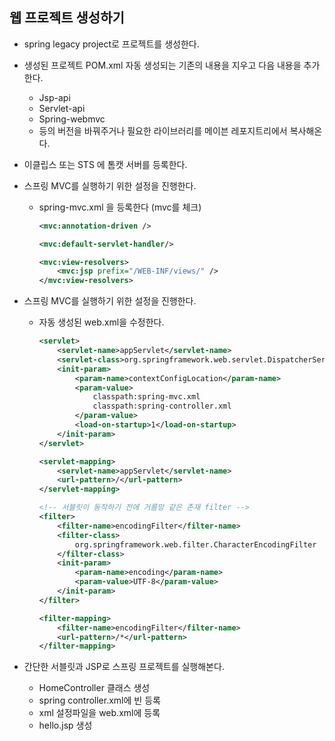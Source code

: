 ## 웹 프로젝트 생성하기
* spring legacy project로 프로젝트를 생성한다.

* 생성된 프로젝트 POM.xml 자동 생성되는 기존의 내용을 지우고 다음 내용을 추가한다.
  - Jsp-api
  - Servlet-api
  - Spring-webmvc
  - 등의 버전을 바꿔주거나 필요한 라이브러리를 메이븐 레포지트리에서 복사해온다.

* 이클립스 또는 STS 에 톰캣 서버를 등록한다.

* 스프링 MVC를 실행하기 위한 설정을 진행한다.
  - spring-mvc.xml 을 등록한다 (mvc를 체크)
    ```xml
    <mvc:annotation-driven />
	
	<mvc:default-servlet-handler/>
	
	<mvc:view-resolvers>
		<mvc:jsp prefix="/WEB-INF/views/" />
	</mvc:view-resolvers>
    ```

* 스프링 MVC를 실행하기 위한 설정을 진행한다.
  - 자동 생성된 web.xml을 수정한다.
    ```xml
    <servlet>
 		<servlet-name>appServlet</servlet-name>
 		<servlet-class>org.springframework.web.servlet.DispatcherServlet</servlet-class>
 		<init-param>
			<param-name>contextConfigLocation</param-name>
			<param-value>
				classpath:spring-mvc.xml
				classpath:spring-controller.xml
			</param-value>
			<load-on-startup>1</load-on-startup>
		</init-param>
 	</servlet>
 	
 	<servlet-mapping>
		<servlet-name>appServlet</servlet-name>
		<url-pattern>/</url-pattern>
	</servlet-mapping>
	
	<!-- 서블릿이 동작하기 전에 거름망 같은 존재 filter -->
	<filter>
		<filter-name>encodingFilter</filter-name>
		<filter-class>
			org.springframework.web.filter.CharacterEncodingFilter
		</filter-class>
		<init-param>
			<param-name>encoding</param-name>
			<param-value>UTF-8</param-value>
		</init-param>
	</filter>
	
	<filter-mapping>
		<filter-name>encodingFilter</filter-name>
		<url-pattern>/*</url-pattern>
	</filter-mapping>
    ```

* 간단한 서블릿과 JSP로 스프링 프로젝트를 실행해본다.
  - HomeController 클래스 생성
  - spring controller.xml에 빈 등록
  - xml 설정파일을 web.xml에 등록
  - hello.jsp 생성
